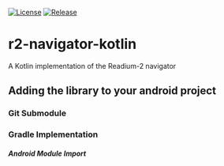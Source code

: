 [![License](https://img.shields.io/badge/License-BSD%203--Clause-blue.svg)](/LICENSE)
[![Release](https://jitpack.io/v/khalidelsayed/r2-navigator-kotlin.svg)](https://jitpack.io/#khalidelsayed/r2-navigator-kotlin)
# r2-navigator-kotlin

A Kotlin implementation of the Readium-2 navigator

## Adding the library to your android project


### Git Submodule


### Gradle Implementation


##### Android Module Import


